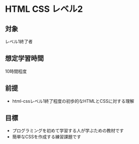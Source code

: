 # HTML CSS レベル2
## 対象
レベル1終了者

## 想定学習時間
10時間程度

## 前提
* html-cssレベル1終了程度の初歩的なHTMLとCSSに対する理解

## 目標
* プログラミングを初めて学習する人が学ぶための教材です
* 簡単なCSSを作成する練習課題です
